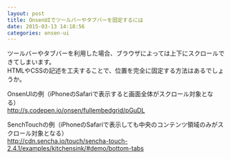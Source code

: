 ```yaml
---
layout: post
title: OnsenUIでツールバーやタブバーを固定するには
date: 2015-03-13 14:18:56
categories: onsen-ui
---
```

<!-- {% raw %} -->
<p>ツールバーやタブバーを利用した場合、ブラウザによっては上下にスクロールできてしまいます。<br>
HTMLやCSSの記述を工夫することで、位置を完全に固定する方法はあるでしょうか。</p>

<p>OnsenUIの例（iPhoneのSafariで表示すると画面全体がスクロール対象となる）<br>
<a href="http://s.codepen.io/onsen/fullembedgrid/pGuDL" rel="nofollow">http://s.codepen.io/onsen/fullembedgrid/pGuDL</a></p>

<p>SenchTouchの例（iPhoneのSafariで表示しても中央のコンテンツ領域のみがスクロール対象となる）<br>
<a href="http://cdn.sencha.io/touch/sencha-touch-2.4.1/examples/kitchensink/#demo/bottom-tabs" rel="nofollow">http://cdn.sencha.io/touch/sencha-touch-2.4.1/examples/kitchensink/#demo/bottom-tabs</a></p>
<!-- {% endraw %} -->
